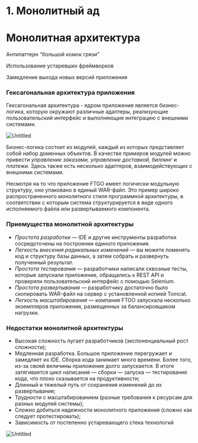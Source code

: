 # 1. Монолитный ад

# Монолитная архитектура

Антипаттерн “большой комок грязи”

Использование устаревших фреймворков

Замедление выхода новых версий приложения

### Гексагональная архитектура приложения

Гексагональная архитектура - ядром приложения является бизнес-логика, которую окружают различные адаптеры, реализующие пользователь­ский интерфейс и выполняющие интеграцию с внешними системами.

![Untitled](1%20%D0%9C%D0%BE%D0%BD%D0%BE%D0%BB%D0%B8%D1%82%D0%BD%D1%8B%D0%B8%CC%86%20%D0%B0%D0%B4/Untitled.png)

Бизнес-логика состоит из модулей, каждый из которых представляет собой на­бор доменных объектов. В качестве примеров модулей можно привести *управление заказами, управление доставкой, биллинг* и *платежи.* Здесь также есть несколько адаптеров, взаимодействующих с внешними системами.

Несмотря на то что приложение FTGO имеет логически модульную структуру, оно упаковано в единый WAR-файл. Это пример широко распространенного *моно­литного* стиля программной архитектуры, в соответствии с которым система струк­турируется в виде одного исполняемого файла или развертываемого компонента.

### Приемущества монолитной архитектуры

- *Простота разработки* — IDE и другие инструменты разработки сосредоточены на построении единого приложения.
- *Легкость внесения радикальных изменений —* вы можете поменять код и структуру базы данных, а затем собрать и развернуть полученный результат.
- *Простота тестирования —* разработчики написали сквозные тесты, которые запускали приложение, обращались к REST API и проверяли пользовательский
интерфейс с помощью Selenium.
- *Простота развертывания —* разработчику достаточно было скопировать WAR-файл на сервер с установленной копией Tomcat.
- *Легкость масштабирования* — компания FTGO запускала несколько экземпля­ров приложения, размещенных за балансировщиком нагрузки.

### Недостатки монолитной архитектуры

- Высокая сложность пугает разработчиков (экспоненциальный рост сложности);
- Медленная разработка. Большое приложение пере­гружает и замедляет их IDE. Сборка кода занимает много времени. Более того, из-за своей величины приложение долго запускается. В итоге затягивается цикл написания — сборки — запуска — тестирования кода, что плохо сказывается на продуктивности;
- Длинный и тяжелый путь от сохранения изменений до их развертывания;
- Трудности с масштабированием (разные требования к ресурсам для разных модулей системы);
- Сложно добиться надежности монолитного приложения (сложно как сле­дует протестировать);
- Зависимость от постепенно устаревающего стека технологий

![Untitled](1%20%D0%9C%D0%BE%D0%BD%D0%BE%D0%BB%D0%B8%D1%82%D0%BD%D1%8B%D0%B8%CC%86%20%D0%B0%D0%B4/Untitled%201.png)